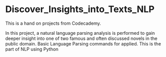 # Discover_Insights_into_Texts_NLP
This is a hand on projects from Codecademy.

In this project, a natural language parsing analysis is performed to gain deeper insight into one of two famous and often discussed novels in the public domain.
Basic Language Parsing commands for applied. This is the part of NLP using Python
